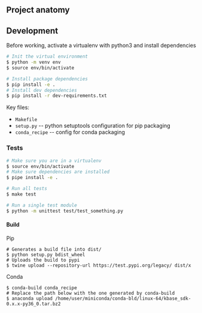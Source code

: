 
## Project anatomy

## Development

Before working, activate a virtualenv with python3 and install dependencies

```sh
# Init the virtual environment
$ python -m venv env
$ source env/bin/activate

# Install package dependencies
$ pip install -e .
# Install dev dependencies
$ pip install -r dev-requirements.txt
```

Key files:

* `Makefile`
* `setup.py` -- python setuptools configuration for pip packaging
* `conda_recipe` -- config for conda packaging

### Tests

```sh
# Make sure you are in a virtualenv
$ source env/bin/activate
# Make sure dependencies are installed
$ pipe install -e .

# Run all tests
$ make test

# Run a single test module
$ python -m unittest test/test_something.py
```

#### Build

Pip

```
# Generates a build file into dist/
$ python setup.py bdist_wheel 
# Uploads the build to pypi
$ twine upload --repository-url https://test.pypi.org/legacy/ dist/x
```

Conda

```
$ conda-build conda_recipe
# Replace the path below with the one generated by conda-build
$ anaconda upload /home/user/miniconda/conda-bld/linux-64/kbase_sdk-0.x.x-py36_0.tar.bz2
```
